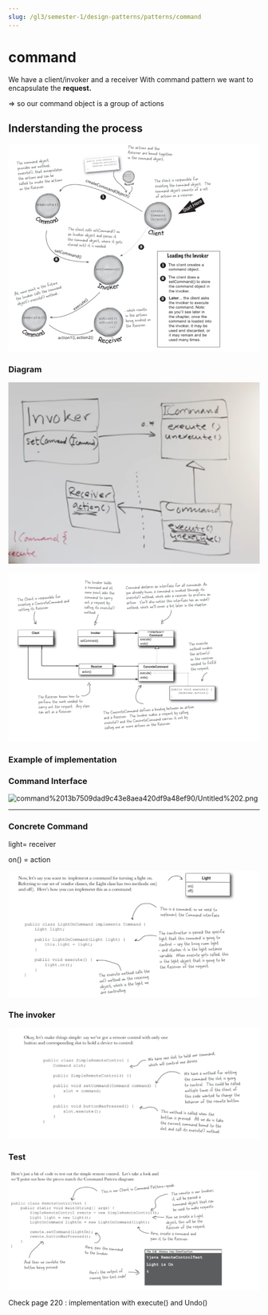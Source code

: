 ```yaml
---
slug: /gl3/semester-1/design-patterns/patterns/command
---
```


# command

We have a client/invoker and a receiver With command pattern we want to encapsulate the **request.**

⇒ so our command object is a group of actions

## Inderstanding the process

![command%2013b7509dad9c43e8aea420df9a48ef90/Untitled.png](command%2013b7509dad9c43e8aea420df9a48ef90/Untitled.png)

### Diagram

![command%2013b7509dad9c43e8aea420df9a48ef90/Screenshot_2020-12-14_16.05.30.png](command%2013b7509dad9c43e8aea420df9a48ef90/Screenshot_2020-12-14_16.05.30.png)

![command%2013b7509dad9c43e8aea420df9a48ef90/Untitled%201.png](command%2013b7509dad9c43e8aea420df9a48ef90/Untitled%201.png)

### Example of implementation

### Command Interface

![command%2013b7509dad9c43e8aea420df9a48ef90/Untitled%202.png](command%2013b7509dad9c43e8aea420df9a48ef90/Untitled%202.png)

---

### Concrete Command

light= receiver

on() = action

![command%2013b7509dad9c43e8aea420df9a48ef90/Untitled%203.png](command%2013b7509dad9c43e8aea420df9a48ef90/Untitled%203.png)

### The invoker

![command%2013b7509dad9c43e8aea420df9a48ef90/Untitled%204.png](command%2013b7509dad9c43e8aea420df9a48ef90/Untitled%204.png)

### Test

![command%2013b7509dad9c43e8aea420df9a48ef90/Untitled%205.png](command%2013b7509dad9c43e8aea420df9a48ef90/Untitled%205.png)

Check page 220 : implementation with execute() and Undo()
